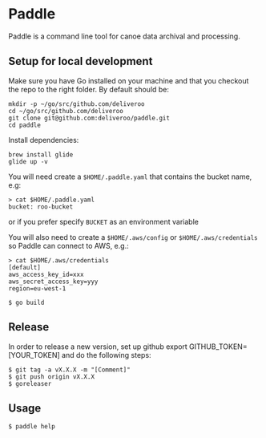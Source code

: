 # Paddle

Paddle is a command line tool for canoe data archival and processing.

## Setup for local development

Make sure you have Go installed on your machine and that you checkout the repo to
the right folder. By default should be:

```
mkdir -p ~/go/src/github.com/deliveroo
cd ~/go/src/github.com/deliveroo
git clone git@github.com:deliveroo/paddle.git
cd paddle
```

Install dependencies:

```
brew install glide
glide up -v
```

You will need create a `$HOME/.paddle.yaml` that contains the bucket name, e.g:

```
> cat $HOME/.paddle.yaml
bucket: roo-bucket
```

or if you prefer specify `BUCKET` as an environment variable

You will also need to create a `$HOME/.aws/config` or `$HOME/.aws/credentials` so Paddle can connect to AWS, e.g.:

```
> cat $HOME/.aws/credentials
[default]
aws_access_key_id=xxx
aws_secret_access_key=yyy
region=eu-west-1
```

```
$ go build
```

## Release

In order to release a new version, set up github export GITHUB_TOKEN=[YOUR_TOKEN] and do the following steps:

```
$ git tag -a vX.X.X -m "[Comment]"
$ git push origin vX.X.X
$ goreleaser
```

## Usage

```
$ paddle help
```

